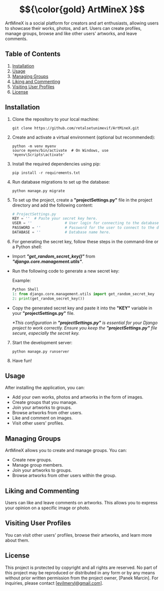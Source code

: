 # $${\color{gold} ArtMineX }$$

ArtMineX is a social platform for creators and art enthusiasts, allowing users to showcase their works, photos, and art. Users can create profiles, manage groups, browse and like other users' artworks, and leave comments.

## Table of Contents

1. [Installation](#installation)
2. [Usage](#usage)
3. [Managing Groups](#managing-groups)
4. [Liking and Commenting](#liking-and-commenting)
5. [Visiting User Profiles](#visiting-user-profiles)
6. [License](#license)

## Installation
1. Clone the repository to your local machine:
    ```
    git clone https://github.com/retalsetunimevif/ArtMineX.git
    ```
2. Create and activate a virtual environment (optional but recommended):
    ```
    python -m venv myenv
    source myenv/bin/activate  # On Windows, use 'myenv\Scripts\activate'
    ```
3. Install the required dependencies using pip:
    ```
    pip install -r requirements.txt
    ```
4. Run database migrations to set up the database:
    ```
    python manage.py migrate
    ```

5. To set up the project, create a __"projectSettings.py"__ file in the project directory and add the following content:
    ```python
    # ProjectSettings.py
    KEY = ''  # Paste your secret key here.
    USER = ''               # User login for connecting to the database.
    PASSWORD = ''           # Password for the user to connect to the database.
    DATABASE = ''           # Database name here.
    ```

6. For generating the secret key, follow these steps in the command-line or a Python shell:
- Import ___"get_random_secret_key()"___ from ___"django.core.management.utils"___.
- Run the following code to generate a new secret key:

    Example:
    ```python
    Python Shell
    1: from django.core.management.utils import get_random_secret_key
    2: print(get_random_secret_key())
    ```

- Copy the generated secret key and paste it into the **"KEY"** variable in your **"projectSettings.py"** file.

    _*This configuration in **"projectSettings.py"** is essential for your Django project to work correctly. Ensure you keep the **"projectSettings.py"** file secure, especially the secret key._

7. Start the development server:
    ```
    python manage.py runserver
    ```
8. Have fun!

## Usage

After installing the application, you can:

- Add your own works, photos and artworks in the form of images.
- Create groups that you manage.
- Join your artworks to groups.
- Browse artworks from other users.
- Like and comment on images.
- Visit other users' profiles.

## Managing Groups

ArtMineX allows you to create and manage groups. You can:

- Create new groups.
- Manage group members.
- Join your artworks to groups.
- Browse artworks from other users within the group.

## Liking and Commenting

Users can like and leave comments on artworks. This allows you to express your opinion on a specific image or photo.

## Visiting User Profiles

You can visit other users' profiles, browse their artworks, and learn more about them.

## License

This project is protected by copyright and all rights are reserved. No part of this project may be reproduced or distributed in any form or by any means without prior written permission from the project owner, [Panek Marcin]. For inquiries, please contact [evilmeryl@gmail.com].